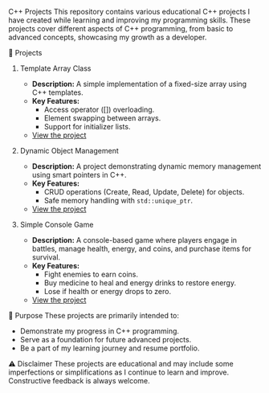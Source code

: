 C++ Projects
This repository contains various educational C++ projects I have created while learning and improving my programming skills. These projects cover different aspects of C++ programming, from basic to advanced concepts, showcasing my growth as a developer.

📂 Projects
1. Template Array Class
   - **Description:** A simple implementation of a fixed-size array using C++ templates.
   - **Key Features:**
     - Access operator ([]) overloading.
     - Element swapping between arrays.
     - Support for initializer lists.
   - [View the project](./template-array-class)

2. Dynamic Object Management 
   - **Description:** A project demonstrating dynamic memory management using smart pointers in C++.
   - **Key Features:**
     - CRUD operations (Create, Read, Update, Delete) for objects.
     - Safe memory handling with `std::unique_ptr`.
   - [View the project](./dynamic-object-management)

3. Simple Console Game
   - **Description:** A console-based game where players engage in battles, manage health, energy, and coins, and purchase items for survival.
   - **Key Features:**
     - Fight enemies to earn coins.
     - Buy medicine to heal and energy drinks to restore energy.
     - Lose if health or energy drops to zero.
   - [View the project](./simple-game)

🔧 Purpose
These projects are primarily intended to:

- Demonstrate my progress in C++ programming.
- Serve as a foundation for future advanced projects.
- Be a part of my learning journey and resume portfolio.

⚠️ Disclaimer
These projects are educational and may include some imperfections or simplifications as I continue to learn and improve. Constructive feedback is always welcome.